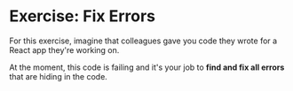 # Exercise: Fix Errors

For this exercise, imagine that colleagues gave you code they wrote for a React app they're working on.

At the moment, this code is failing and it's your job to **find and fix all errors** that are hiding in the code.
